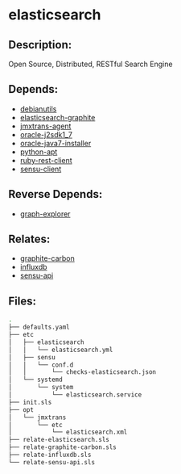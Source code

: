 # elasticsearch

## Description:

Open Source, Distributed, RESTful Search Engine

## Depends:

  -  [debianutils](/salt/debianutils)
  -  [elasticsearch-graphite](/salt/elasticsearch-graphite)
  -  [jmxtrans-agent](/salt/jmxtrans-agent)
  -  [oracle-j2sdk1\_7](/salt/oracle-j2sdk1_7)
  -  [oracle-java7-installer](/salt/oracle-java7-installer)
  -  [python-apt](/salt/python-apt)
  -  [ruby-rest-client](/salt/ruby-rest-client)
  -  [sensu-client](/salt/sensu-client)

## Reverse Depends:

  -  [graph-explorer](/salt/graph-explorer)

## Relates:

  -  [graphite-carbon](/salt/graphite-carbon)
  -  [influxdb](/salt/influxdb)
  -  [sensu-api](/salt/sensu-api)

## Files:

```bash
.
├── defaults.yaml
├── etc
│   ├── elasticsearch
│   │   └── elasticsearch.yml
│   ├── sensu
│   │   └── conf.d
│   │       └── checks-elasticsearch.json
│   └── systemd
│       └── system
│           └── elasticsearch.service
├── init.sls
├── opt
│   └── jmxtrans
│       └── etc
│           └── elasticsearch.xml
├── relate-elasticsearch.sls
├── relate-graphite-carbon.sls
├── relate-influxdb.sls
└── relate-sensu-api.sls
```
